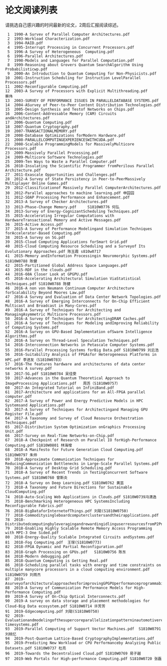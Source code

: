 # 论文阅读列表

请挑选自己感兴趣的时间最新的论文，2周后汇报阅读综述。

     1	1990-A Survev of Parallel Computer Architectures.pdf
     2	1993-Workload Characterization.pdf
     3	1994-RAID.pdf
     4	1995-Interrupt Processing in Concurrent Processors.pdf
     5	1996-A Survey of Heterogeneous  Computing.pdf
     6	1996-Parallel Architectures.pdf 
     7	1998-Models and Languages for Parallel Computation.pdf
     8	1999-Reasoning about Grovers Quantum SearchAlgorithm Using Probabilisticwp.pdf
     9	2000-An Introduction to Quantum Computing for Non-Physicists.pdf
    10	2001-Instruction Scheduling for Instruction LevelParallel Processors.pdf
    11	2002-Reconfigurable Computing.pdf
    12	2003-A Survey of Processors with Explicit Multithreading.pdf     蔡伟
    13	2003-SURVEY OF PERFORMANCE ISSUES IN PARALLELDATABASE SYSTEMS.pdf
    14	2004-ASurvey of Peer-to-Peer Content Distribution Technologies.pdf
    15	2005-Design Synthesis and Testof Networks on Chips.pdf
    16	2006-Content-Addressable Memory (CAM) Circuits andArchitectures.pdf
    17	2006-Quantum Computing.pdf
    18	2007-Quantum Cryptography.pdf
    19	2007-TRANSACTIONALMEMORY.pdf
    20	2008-Database Optimizations forModern Hardware.pdf
    21	2008-PARALLELCOMPUTINGEXPERIENCESWITHCUDA.pdf
    22	2008-Scalable ProgrammingModels for MassivelyMulticore Processors.pdf
    23	2009-Massively Parallel Processing.pdf
    24	2009-Multicore Software Technologies.pdf
    25	2009-Ten Ways to Waste a Parallel Computer.pdf
    26	2010-Insulating the Scientific Programmer fromPerilous Parallel Architecture.pdf
    27	2011-Exascale Opportunities and Challenges.pdf
    28	2012-A Survey of State Persistency in Peer-to-PeerMassively Multiplayer Online Games.pdf
    29	2012-Classificationof Massively Parallel ComputerArchitectures.pdf
    30	2012-Parallel approaches to machine learning.pdf 申园园
    31	2012-SOAP Processing Performance and Enhancement.pdf
    32	2013-A Survey of Checker Architectures.pdf
    33	2013-Phase-Change Memory.pdf     S1810W0776 何弘
    34	2013-Survey of Energy-CognizantScheduling Techniques.pdf
    35	2015-Accelerating Irregular Computations with HardwareTransactional Memory and Active Messages.pdf
    36	2015-Active Access.pdf
    37	2015-A Survey of Performance Modelingand Simulation Techniques forAccelerator-Based Computing.pdf
    38	2015-A Survey on 5G.pdf
    39	2015-Cloud Computing Applications forSmart Grid.pdf
    40	2015-Cloud Computing Resource Scheduling and a Surveyof Its Evolutionary Approaches.pdf 陈玉霞 s810w0717
    41	2015-Memory andInformation Processingin Neuromorphic Systems.pdf S1810W0788 陈健
    42	2015-Partitioned Global Address Space Languages.pdf
    43	2015-RDF in the clouds.pdf
    44	2016-60A Closer Look at GPGPU.pdf
    45	2016-Accelerating Architectural Simulation ViaStatistical Techniques.pdf S1810W0788 陈健
    46	2016-A non von Neumann Continuum Computer Architecture forScalability Beyond Moores Law.pdf
    47	2016-A Survey and Evaluation of Data Center Network Topologies.pdf
    48	2016-A Survey of Emerging Interconnects for On-Chip Efficient Multicast and Broadcast in Many-Cores.pdf
    49	2016-A Survey of Techniques for Architecting and ManagingAsymmetric Multicore Processors.pdf
    50	2016-A Survey Of Techniques for ArchitectingDRAM Caches.pdf
    51	2016-A Survey of Techniques for Modeling andImproving Reliability of Computing Systems.pdf
    52	2016-A Survey on GPU-Based Implementation ofSwarm Intelligence Algorithms.pdf
    53	2016-A Survey on Thread-Level Speculation Techniques.pdf
    54	2016-Interconnection Networks in Petascale Computer Systems.pdf
    55	2016-Parallel Processing Systems forBig Data.pdf S1810W0799 刘云浩
    56	2016-Suitability Analysis of FPGAsfor Heterogeneous Platforms in HPC.pdf 李进友（S1810W0783）
    57	2016-The features hardware and architectures of data center networks A survey.pdf 
    58	2017-5G.pdf S1810W0784 吴佳雯
    59	2017-Advances in the Quantum Theoretical Approach to ImageProcessing Applications.pdf   周苏（S1810W0757）
    60	2017-An Integrated Tutorial on InfiniBand.pdf
    61	2017-Architecture and applications for an All-FPGA parallel computer.pdf
    62	2017-A Survey of Power and Energy Predictive Models in HPC Systemsand Applications.pdf
    63	2017-A Survey of Techniques for Architectingand Managing GPU Register File.pdf
    64	2017-A Taxonomy and Survey of Cloud Resource Orchestration Techniques.pdf
    65	2017-Distribution System Optimization onGraphics Processing Unit.pdf
    66	2017-Survey on Real-Time Networks-on-Chip.pdf
    67	2018-A Checkpoint of Research on Parallel IO forHigh-Performance Computing.pdf S1810W0801 林海增
    68	2018-A Manifesto for Future Generation Cloud Computing.pdf S1810W0797 朱帅
    69	2018-Approximate Communication Techniques for ReducingCommunication Bottlenecks in Large-Scale Parallel Systems.pdf
    70	2018-A Survey of Desktop Grid Scheduling.pdf  
    71	2018-A Survey of Recent Trends in TestingConcurrent Software Systems.pdf S1810W0760 曾斯炎
    72 	2018-A Survey on Deep Learning.pdf S1810W0762 黄芸
    73	2018-A Taxonomy and Future Directions for Sustainable CloudComputing.pdf
    74	2018-Auto-Scaling Web Applications in Clouds.pdf S1810W0739冯潇逸
    75	2018-Benchmarking Heterogeneous HPC SystemsIncluding Reconfigurable Fabrics.pdf
    76	2018-BigDataforInternetofThings.pdf 刘聪(S1810W0750)
    77	2018-Commoditysingleboardcomputerclustersandtheirapplications.pdf
    78	2018-DistributedcomputingbyleveragingandrewardingidlinguserresourcesfromP2Pnetworks.pdf
    79	2018-Enabling Highly Scalable Remote Memory Access Programming with MPI-3 One Sided.pdf
    80	2018-Energy-Quality Scalable Integrated Circuits andSystems.pdf
    81	2018-Fog Computing.pdf  王琛(S1810W0773)
    82	2018-FPGA Dynamic and Partial Reconfiguration.pdf
    83	2018-Graph Processing on GPUs.pdf   S1810W0756 陈东
    84	2018-Modern debugging.pdf
    85	2018-Quantum Computing is Getting Real.pdf
    86	2018-Scheduling parallel tasks with energy and time constraints on multiple manycore processors in a cloud computing environment.pdf S1810W0759 刘雨杰
    87	2019-AsurveyofarchitecturalapproachesforimprovingGPGPUperformanceprogrammabilityandheterogeneity.pdf
    88	2019-A Survey of Communication Performance Models for High-Performance Computing.pdf 
    89	2019-A Survey of On-Chip Optical Interconnects.pdf
    90	2019-A survey on data storage and placement methodologies for Cloud‑Big Data ecosystem.pdf S1810W0714 许芳芳
    91	2019-Edgecomputing.pdf 刘聪(S1810W0750)
    92	2019-Evaluationandmodelingofthesupercoreparallelizationpatterninautomotivereal-timesystems.pdf
    93	2019-Parallel Computing of Support Vector Machines.pdf  S1810W0791 刘桃忆
    94	2019-Post-Quantum Lattice-Based CryptographyImplementations.pdf
    95	2019-Predicting New Workload or CPU Performanceby Analyzing Public Datasets.pdf S1810W0737 杜亮
    96	2019-Towards the Decentralised Cloud.pdf S1810W0769 易子越
    97	2019-Web Portals for High-performance Computing.pdf S1810W0720 张磊

